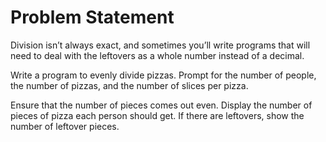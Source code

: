 # Problem Statement

Division isn’t always exact, and sometimes you’ll write programs that will need to deal with the leftovers as a whole number instead of a decimal.

Write a program to evenly divide pizzas. Prompt for the number of people, the number of pizzas, and the number of slices per pizza. 

Ensure that the number of pieces comes out even. Display the number of pieces of pizza each person should get. 
If there are leftovers, show the number of leftover pieces.
